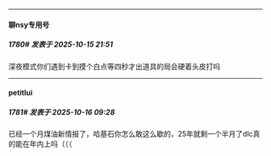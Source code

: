 ﻿
*****

####  聊nsy专用号  
##### 1780#       发表于 2025-10-15 21:51

深夜模式你们遇到卡到摸个白点等四秒才出道具的局会硬着头皮打吗


*****

####  petitlui  
##### 1781#       发表于 2025-10-16 09:28

已经一个月煤油新情报了，哈基石你怎么敢这么歇的，25年就剩一个半月了dlc真的能在年内上吗（（（

